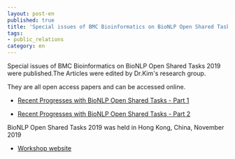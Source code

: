 ```yaml
---
layout: post-en
published: true
title: 'Special issues of BMC Bioinformatics on BioNLP Open Shared Tasks 2019 were published.'
tags:
- public_relations
category: en
---
```

Special issues of BMC Bioinformatics on BioNLP Open Shared Tasks 2019 were published.The Articles were edited by Dr.Kim's research group.

They are all open access papers and can be accessed online.
- [Recent Progresses with BioNLP Open Shared Tasks - Part 1](https://bmcbioinformatics.biomedcentral.com/articles/supplements/volume-21-supplement-23)

- [Recent Progresses with BioNLP Open Shared Tasks - Part 2](https://bmcbioinformatics.biomedcentral.com/articles/supplements/volume-22-supplement-1)

BioNLP Open Shared Tasks 2019 was held in Hong Kong, China, November 2019
- [Workshop website](https://2019.bionlp-ost.org/)
